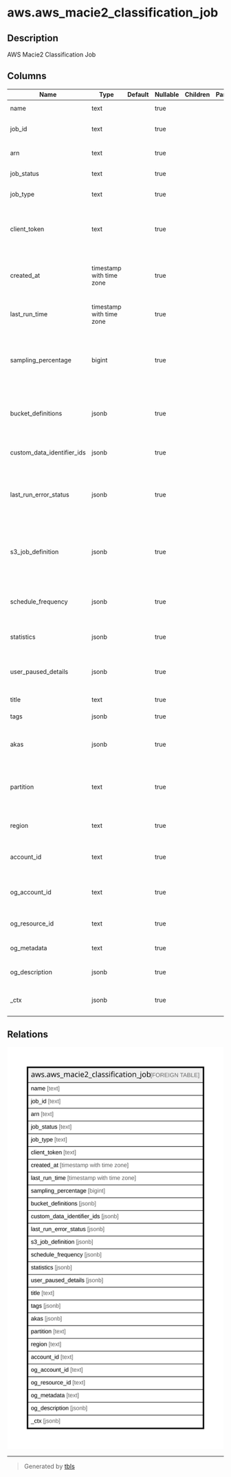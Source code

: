# aws.aws_macie2_classification_job

## Description

AWS Macie2 Classification Job

## Columns

| Name | Type | Default | Nullable | Children | Parents | Comment |
| ---- | ---- | ------- | -------- | -------- | ------- | ------- |
| name | text |  | true |  |  | The custom name of the job. |
| job_id | text |  | true |  |  | The unique identifier for the job. |
| arn | text |  | true |  |  | The Amazon Resource Name (ARN) of the job. |
| job_status | text |  | true |  |  | The status of a classification job. |
| job_type | text |  | true |  |  | The schedule for running a classification job. |
| client_token | text |  | true |  |  | The token that was provided to ensure the idempotency of the request to create the job. |
| created_at | timestamp with time zone |  | true |  |  | The date and time, in UTC and extended ISO 8601 format, when the job was created. |
| last_run_time | timestamp with time zone |  | true |  |  | This value indicates when the most recent run started. |
| sampling_percentage | bigint |  | true |  |  | The sampling depth, as a percentage, that determines the percentage of eligible objects that the job analyzes. |
| bucket_definitions | jsonb |  | true |  |  | The namespace of the AWS service that provides the resource, or a custom-resource. |
| custom_data_identifier_ids | jsonb |  | true |  |  | The custom data identifiers that the job uses to analyze data. |
| last_run_error_status | jsonb |  | true |  |  | Specifies whether any account- or bucket-level access errors occurred when a classification job ran. |
| s3_job_definition | jsonb |  | true |  |  | Specifies which S3 buckets contain the objects that a classification job analyzes, and the scope of that analysis. |
| schedule_frequency | jsonb |  | true |  |  | Specifies the recurrence pattern for running a classification job. |
| statistics | jsonb |  | true |  |  | Provides processing statistics for a classification job. |
| user_paused_details | jsonb |  | true |  |  | Provides information about when a classification job was paused. |
| title | text |  | true |  |  | Title of the resource. |
| tags | jsonb |  | true |  |  | A map of tags for the resource. |
| akas | jsonb |  | true |  |  | Array of globally unique identifier strings (also known as) for the resource. |
| partition | text |  | true |  |  | The AWS partition in which the resource is located (aws, aws-cn, or aws-us-gov). |
| region | text |  | true |  |  | The AWS Region in which the resource is located. |
| account_id | text |  | true |  |  | The AWS Account ID in which the resource is located. |
| og_account_id | text |  | true |  |  | The Platform Account ID in which the resource is located. |
| og_resource_id | text |  | true |  |  | The unique ID of the resource in opengovernance. |
| og_metadata | text |  | true |  |  | Platform Metadata of the AWS resource. |
| og_description | jsonb |  | true |  |  | The full model description of the resource |
| _ctx | jsonb |  | true |  |  | Steampipe context in JSON form, e.g. connection_name. |

## Relations

![er](aws.aws_macie2_classification_job.svg)

---

> Generated by [tbls](https://github.com/k1LoW/tbls)
